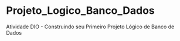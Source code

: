 # Projeto_Logico_Banco_Dados
Atividade DIO - Construindo seu Primeiro Projeto Lógico de Banco de Dados
